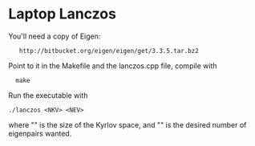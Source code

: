 # Laptop Lanczos

You'll need a copy of Eigen:

       http://bitbucket.org/eigen/eigen/get/3.3.5.tar.bz2

Point to it in the Makefile and the lanczos.cpp file, compile with

      make

Run the executable with

    ./lanczos <NKV> <NEV>

where "<NKV>" is the size of the Kyrlov space, and "<NEV>" is the
desired number of eigenpairs wanted.
